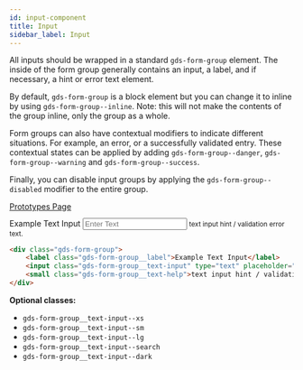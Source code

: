 ```yaml
---
id: input-component
title: Input
sidebar_label: Input
---
```


All inputs should be wrapped in a standard `gds-form-group` element. The inside of the form group generally contains an input, a label, and if necessary, a hint or error text element.

By default, `gds-form-group` is a block element but you can change it to inline by using `gds-form-group--inline`. Note: this will not make the contents of the group inline, only the group as a whole.

Form groups can also have contextual modifiers to indicate different situations. For example, an error, or a successfully validated entry. These contextual states can be applied by adding `gds-form-group--danger`, `gds-form-group--warning` and `gds-form-group--success`.

Finally, you can disable input groups by applying the `gds-form-group--disabled` modifier to the entire group.

<p style="margin-bottom: 0.8em">
    <a href="https://ds.gumgum.com/stable/index.html#gds-input" target="_blank">Prototypes Page</a>
</p>

<div class="gds-form-group">
    <label class="gds-form-group__label">Example Text Input</label>
    <input class="gds-form-group__text-input" type="text" placeholder="Enter Text" />
    <small class="gds-form-group__text-help">text input hint / validation error text.</small>
</div>

```html
<div class="gds-form-group">
    <label class="gds-form-group__label">Example Text Input</label>
    <input class="gds-form-group__text-input" type="text" placeholder="Enter Text" />
    <small class="gds-form-group__text-help">text input hint / validation error text.</small>
</div>
```

__Optional classes:__

- `gds-form-group__text-input--xs`
- `gds-form-group__text-input--sm`
- `gds-form-group__text-input--lg`
- `gds-form-group__text-input--search`
- `gds-form-group__text-input--dark`
